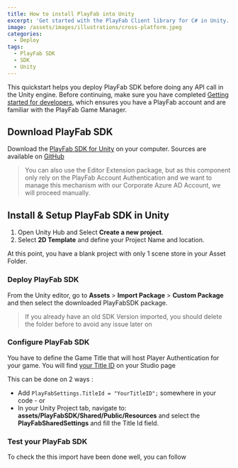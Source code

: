 ```yaml
---
title: How to install PlayFab into Unity
excerpt: 'Get started with the PlayFab Client library for C# in Unity. Follow steps to install the package before try out example code for a basic task.'
image: /assets/images/illustrations/cross-platform.jpeg
categories:
  - Deploy
tags:
  - PlayFab SDK
  - SDK
  - Unity
---
```

This quickstart helps you deploy PlayFab SDK before doing any API call in the Unity engine. Before continuing, make sure you have completed [Getting started for developers](https://docs.microsoft.com/en-us/gaming/playfab/personas/developer), which ensures you have a PlayFab account and are familiar with the PlayFab Game Manager.

## Download PlayFab SDK

Download the [PlayFab SDK for Unity](https://aka.ms/playfabunitysdkdownload) on your computer. Sources are available on [GitHub](https://github.com/PlayFab/UnitySDK)

> You can also use the Editor Extension package, but as this component only rely on the PlayFab Account Authentication and we want to manage this mechanism with our Corporate Azure AD Account, we will proceed manually.

## Install & Setup PlayFab SDK in Unity

  1. Open Unity Hub and Select **Create a new project**.
  2. Select **2D Template** and define your Project Name and location.

At this point, you have a blank project with only 1 scene store in your Asset Folder. 

### Deploy PlayFab SDK

From the Unity editor, go to **Assets** > **Import Package** > **Custom Package** and then select the downloaded PlayFabSDK package.

> If you already have an old SDK Version imported, you should delete the folder before to avoid any issue later on

### Configure PlayFab SDK

You have to define the Game Title that will host Player Authentication for your game. You will find [your Title ID](https://developer.playfab.com/en-US/my-games) on your Studio page

This can be done on 2 ways :

- Add `PlayFabSettings.TitleId = "YourTitleID";` somewhere in your code - or
- In your Unity Project tab, navigate to: **assets/PlayFabSDK/Shared/Public/Resources** and select the **PlayFabSharedSettings** and fill the Title Id field.<figure class="wp-block-image size-large is-style-default">

### Test your PlayFab SDK
To check the this import have been done well, you can follow